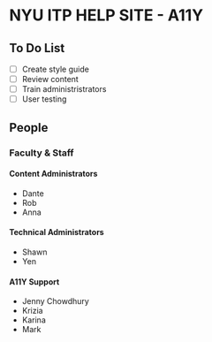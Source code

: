 # NYU ITP HELP SITE - A11Y

## To Do List
- [ ] Create style guide
- [ ] Review content
- [ ] Train administristrators
- [ ] User testing

## People
### Faculty & Staff
#### Content Administrators
- Dante
- Rob
- Anna

#### Technical Administrators
- Shawn
- Yen

#### A11Y Support
- Jenny Chowdhury
- Krizia 
- Karina
- Mark



